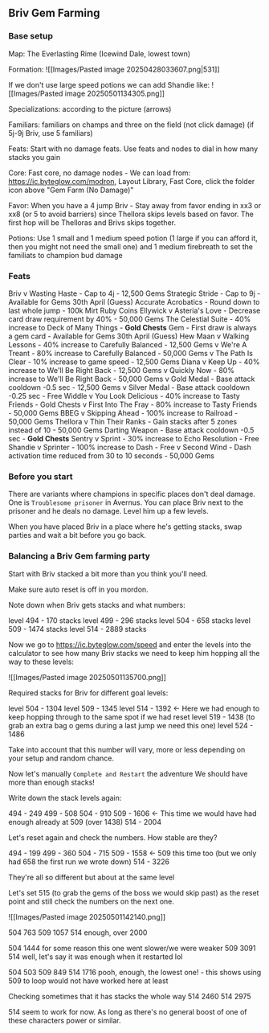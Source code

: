 
## Briv Gem Farming

### Base setup

Map: The Everlasting Rime (Icewind Dale, lowest town)

Formation:
![[Images/Pasted image 20250428033607.png|531]]

If we don't use large speed potions we can add Shandie like:
![[Images/Pasted image 20250501134305.png]]

Specializations: according to the picture (arrows)

Familiars: familiars on champs and three on the field (not click damage) (if 5j-9j Briv, use 5 familiars)

Feats: Start with no damage feats. Use feats and nodes to dial in how many stacks you gain

Core: Fast core, no damage nodes - We can load from: https://ic.byteglow.com/modron, Layout Library, Fast Core, click the folder icon above "Gem Farm (No Damage)"

Favor: When you have a 4 jump Briv - Stay away from favor ending in xx3 or xx8 (or 5 to avoid barriers) since Thellora skips levels based on favor. The first hop will be Thelloras and Brivs skips together.

Potions: Use 1 small and 1 medium speed potion (1 large if you can afford it, then you might not need the small one) and 1 medium firebreath to set the familiats to champion bud damage

### Feats

Briv
v   Wasting Haste - Cap to 4j  - 12,500 Gems
   Strategic Stride - Cap to 9j  - Available for Gems 30th April (Guess)
   Accurate Acrobatics - Round down to last whole jump - 100k Mirt Ruby Coins
Ellywick
v   Asteria's Love - Decrease card draw requirement by 40% - 50,000 Gems
   The Celestial Suite - 40% increase to Deck of Many Things - **Gold Chests**
   Gem - First draw is always a gem card - Available for Gems 30th April (Guess)
Hew Maan
v   Walking Lessons - 40% increase to Carefully Balanced - 12,500 Gems
v   We're A Treant - 80% increase to Carefully Balanced - 50,000 Gems
v   The Path Is Clear - 10% increase to game speed - 12,500 Gems
Diana
v   Keep Up - 40% increase to We'll Be Right Back - 12,500 Gems
v   Quickly Now - 80% increase to We'll Be Right Back - 50,000 Gems
v   Gold Medal - Base attack cooldown -0.5 sec - 12,500 Gems
v   Silver Medal - Base attack cooldown -0.25 sec - Free
Widdle
v   You Look Delicious - 40% increase to Tasty Friends - Gold Chests
v   First Into The Fray - 80% increase to Tasty Friends - 50,000 Gems
BBEG
v   Skipping Ahead - 100% increase to Railroad - 50,000 Gems
Thellora
v   Thin Their Ranks - Gain stacks after 5 zones instead of 10 - 50,000 Gems
   Darting Weapon - Base attack cooldown -0.5 sec - **Gold Chests**
Sentry
v   Sprint - 30% increase to Echo Resolution - Free
Shandie
v   Sprinter - 100% increase to Dash - Free
v   Second Wind - Dash activation time reduced from 30 to 10 seconds - 50,000 Gems

### Before you start

There are variants where champions in specific places don't deal damage. One is `Troublesome prisoner` in Avernus. You can place Briv next to the prisoner and he deals no damage. Level him up a few levels.

When you have placed Briv in a place where he's getting stacks, swap parties and wait a bit before you go back.

### Balancing a Briv Gem farming party

Start with Briv stacked a bit more than you think you'll need.

Make sure auto reset is off in you mordon.

Note down when Briv gets stacks and what numbers:

level 494 - 170 stacks
level 499 - 296 stacks
level 504 - 658 stacks
level 509 - 1474 stacks
level 514 - 2889 stacks

Now we go to https://ic.byteglow.com/speed and enter the levels into the calculator to see how many Briv stacks we need to keep him hopping all the way to these levels:

![[Images/Pasted image 20250501135700.png]]

Required stacks for Briv for different goal levels:

level 504 - 1304
level 509 - 1345
level 514 - 1392 <- Here we had enough to keep hopping through to the same spot if we had reset
level 519 - 1438 (to grab an extra bag o gems during a last jump we need this one)
level 524 - 1486

Take into account that this number will vary, more or less depending on your setup and random chance.

Now let's manually `Complete and Restart` the adventure We should have more than enough stacks!

Write down the stack levels again:

494 - 249
499 - 508
504 - 910
509 - 1606 <- This time we would have had enough already at 509 (over 1438)
514 - 2004

Let's reset again and check the numbers. How stable are they?

494 - 199
499 - 360
504 - 715
509 - 1558 <- 509 this time too (but we only had 658 the first run we wrote down)
514 - 3226

They're all so different but about at the same level

Let's set 515 (to grab the gems of the boss we would skip past) as the reset point and still check the numbers on the next one.

![[Images/Pasted image 20250501142140.png]]

504 763
509 1057
514 enough, over 2000

504 1444 for some reason this one went slower/we were weaker
509 3091
514 well, let's say it was enough when it restarted lol

504 503
509 849
514 1716 pooh, enough, the lowest one! - this shows using 509 to loop would not have worked here at least

Checking sometimes that it has stacks the whole way
514 2460
514 2975

514 seem to work for now. As long as there's no general boost of one of these characters power or similar.

